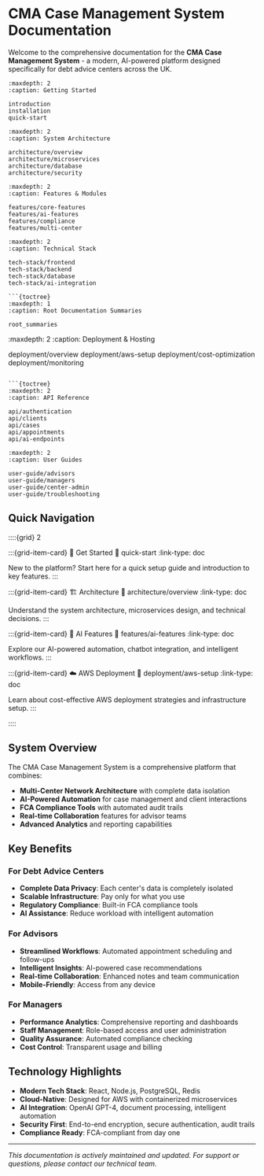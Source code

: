 # CMA Case Management System Documentation

Welcome to the comprehensive documentation for the **CMA Case Management System** - a modern, AI-powered platform designed specifically for debt advice centers across the UK.

```{toctree}
:maxdepth: 2
:caption: Getting Started

introduction
installation
quick-start
```

```{toctree}
:maxdepth: 2
:caption: System Architecture

architecture/overview
architecture/microservices
architecture/database
architecture/security
```

```{toctree}
:maxdepth: 2
:caption: Features & Modules

features/core-features
features/ai-features
features/compliance
features/multi-center
```

```{toctree}
:maxdepth: 2
:caption: Technical Stack

tech-stack/frontend
tech-stack/backend
tech-stack/database
tech-stack/ai-integration
```

```{toctree}
```{toctree}
:maxdepth: 1
:caption: Root Documentation Summaries

root_summaries
```
:maxdepth: 2
:caption: Deployment & Hosting

deployment/overview
deployment/aws-setup
deployment/cost-optimization
deployment/monitoring
```

```{toctree}
:maxdepth: 2
:caption: API Reference

api/authentication
api/clients
api/cases
api/appointments
api/ai-endpoints
```

```{toctree}
:maxdepth: 2
:caption: User Guides

user-guide/advisors
user-guide/managers
user-guide/center-admin
user-guide/troubleshooting
```

## Quick Navigation

::::{grid} 2

:::{grid-item-card} 🚀 Get Started
:link: quick-start
:link-type: doc

New to the platform? Start here for a quick setup guide and introduction to key features.
:::

:::{grid-item-card} 🏗️ Architecture
:link: architecture/overview
:link-type: doc

Understand the system architecture, microservices design, and technical decisions.
:::

:::{grid-item-card} 🤖 AI Features
:link: features/ai-features
:link-type: doc

Explore our AI-powered automation, chatbot integration, and intelligent workflows.
:::

:::{grid-item-card} ☁️ AWS Deployment
:link: deployment/aws-setup
:link-type: doc

Learn about cost-effective AWS deployment strategies and infrastructure setup.
:::

::::

## System Overview

The CMA Case Management System is a comprehensive platform that combines:

- **Multi-Center Network Architecture** with complete data isolation
- **AI-Powered Automation** for case management and client interactions
- **FCA Compliance Tools** with automated audit trails
- **Real-time Collaboration** features for advisor teams
- **Advanced Analytics** and reporting capabilities

## Key Benefits

### For Debt Advice Centers
- **Complete Data Privacy**: Each center's data is completely isolated
- **Scalable Infrastructure**: Pay only for what you use
- **Regulatory Compliance**: Built-in FCA compliance tools
- **AI Assistance**: Reduce workload with intelligent automation

### For Advisors
- **Streamlined Workflows**: Automated appointment scheduling and follow-ups
- **Intelligent Insights**: AI-powered case recommendations
- **Real-time Collaboration**: Enhanced notes and team communication
- **Mobile-Friendly**: Access from any device

### For Managers
- **Performance Analytics**: Comprehensive reporting and dashboards
- **Staff Management**: Role-based access and user administration
- **Quality Assurance**: Automated compliance checking
- **Cost Control**: Transparent usage and billing

## Technology Highlights

- **Modern Tech Stack**: React, Node.js, PostgreSQL, Redis
- **Cloud-Native**: Designed for AWS with containerized microservices
- **AI Integration**: OpenAI GPT-4, document processing, intelligent automation
- **Security First**: End-to-end encryption, secure authentication, audit trails
- **Compliance Ready**: FCA-compliant from day one

---

*This documentation is actively maintained and updated. For support or questions, please contact our technical team.*
